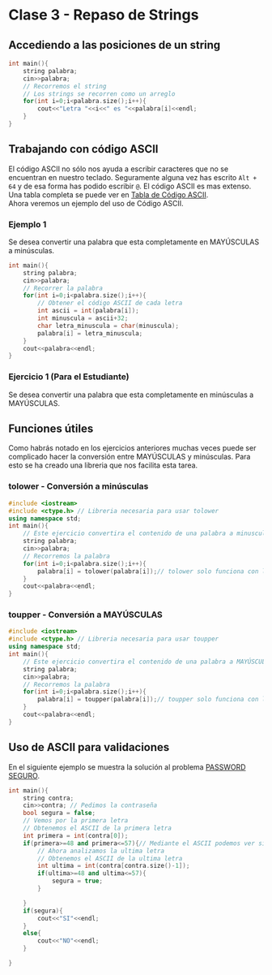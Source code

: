 # Clase 3 - Repaso de Strings
## Accediendo a las posiciones de un string
```cpp
int main(){
	string palabra;
	cin>>palabra;
	// Recorremos el string
	// Los strings se recorren como un arreglo
	for(int i=0;i<palabra.size();i++){
		cout<<"Letra "<<i<<" es "<<palabra[i]<<endl;
	}
}
```
## Trabajando con código ASCII
El código ASCII no sólo nos ayuda a escribir caracteres que no se encuentran en nuestro teclado. Seguramente alguna vez has escrito ``Alt + 64`` y de esa forma has podido escribir ``@``. El código ASCII es mas extenso. Una tabla completa se puede ver en [Tabla de Código ASCII](https://elcodigoascii.com.ar/). <br>
Ahora veremos un ejemplo del uso de Código ASCII.
### Ejemplo 1
Se desea convertir una palabra que esta completamente en MAYÚSCULAS a minúsculas.
```cpp
int main(){
	string palabra;
	cin>>palabra;
	// Recorrer la palabra
	for(int i=0;i<palabra.size();i++){
		// Obtener el código ASCII de cada letra
		int ascii = int(palabra[i]);
		int minuscula = ascii+32;
		char letra_minuscula = char(minuscula);
		palabra[i] = letra_minuscula;
	}
	cout<<palabra<<endl;
}
```
### Ejercicio 1 (Para el Estudiante)
Se desea convertir una palabra que esta completamente en minúsculas a MAYÚSCULAS.
## Funciones útiles
Como habrás notado en los ejercicios anteriores muchas veces puede ser complicado hacer la conversión entre MAYÚSCULAS y minúsculas. Para esto se ha creado una libreria que nos facilita esta tarea.
### tolower - Conversión a minúsculas
```cpp
#include <iostream>
#include <ctype.h> // Libreria necesaria para usar tolower
using namespace std;
int main(){
	// Este ejercicio convertira el contenido de una palabra a minusculas
	string palabra;
	cin>>palabra;
	// Recorremos la palabra
	for(int i=0;i<palabra.size();i++){
		palabra[i] = tolower(palabra[i]);// tolower solo funciona con letras
	}
	cout<<palabra<<endl;
}
```
### toupper - Conversión a MAYÚSCULAS
```cpp
#include <iostream>
#include <ctype.h> // Libreria necesaria para usar toupper
using namespace std;
int main(){
	// Este ejercicio convertira el contenido de una palabra a MAYÚSCULAS
	string palabra;
	cin>>palabra;
	// Recorremos la palabra
	for(int i=0;i<palabra.size();i++){
		palabra[i] = toupper(palabra[i]);// toupper solo funciona con letras
	}
	cout<<palabra<<endl;
}
```
## Uso de ASCII para validaciones
En el siguiente ejemplo se muestra la solución al problema [PASSWORD SEGURO](https://jv.umsa.bo/problem.php?id=1965).
```cpp
int main(){
	string contra;
	cin>>contra; // Pedimos la contraseña
	bool segura = false;
	// Vemos por la primera letra
	// Obtenemos el ASCII de la primera letra
	int primera = int(contra[0]);
	if(primera>=48 and primera<=57){// Mediante el ASCII podemos ver si es un numero
		// Ahora analizamos la ultima letra 
		// Obtenemos el ASCII de la ultima letra
		int ultima = int(contra[contra.size()-1]);
		if(ultima>=48 and ultima<=57){
			segura = true;
		}

	}
	if(segura){
		cout<<"SI"<<endl;
	}
	else{
		cout<<"NO"<<endl;
	}

}
```